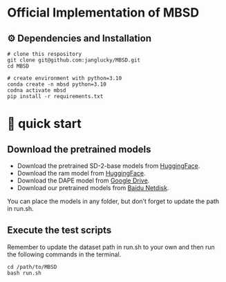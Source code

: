 # Official Implementation of MBSD
## ⚙️ Dependencies and Installation
```
# clone this respository
git clone git@github.com:janglucky/MBSD.git
cd MBSD

# create environment with python=3.10
conda create -n mbsd python=3.10
codna activate mbsd
pip install -r requirements.txt
```

# 🚀 quick start
## Download the pretrained models
- Download the pretrained SD-2-base models from [HuggingFace](https://huggingface.co/stabilityai/stable-diffusion-2-base).
- Download the ram model from [HuggingFace](https://huggingface.co/spaces/xinyu1205/recognize-anything/blob/main/ram_swin_large_14m.pth).
- Download the DAPE model from [Google Drive](https://drive.google.com/drive/folders/12HXrRGEXUAnmHRaf0bIn-S8XSK4Ku0JO).
- Download our pretrained models from [Baidu Netdisk](https://pan.baidu.com/s/1xY8LPKk5C9jmbu26IVjK8w?pwd=68m8).

You can place the models in any folder, but don’t forget to update the path in run.sh.


## Execute the test scripts
Remember to update the dataset path in run.sh to your own and then run the following commands in the terminal.
```
cd /path/to/MBSD
bash run.sh
```
